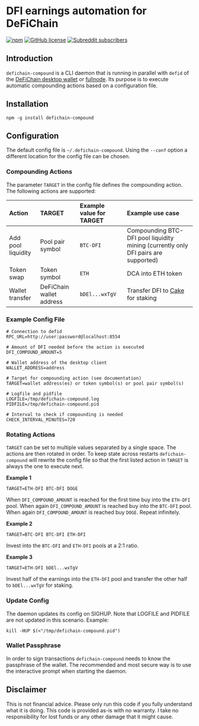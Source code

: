 # DFI earnings automation for DeFiChain

[![npm](https://img.shields.io/npm/v/defichain-compound)](https://www.npmjs.com/package/defichain-compound)
[![GitHub license](https://img.shields.io/github/license/Naereen/StrapDown.js.svg)](https://github.com/DeFiCh/app/blob/main/LICENSE)
<a href="https://www.reddit.com/r/defiblockchain/">
<img alt="Subreddit subscribers" src="https://img.shields.io/reddit/subreddit-subscribers/defiblockchain?style=social">
</a>

## Introduction

`defichain-compound` is a CLI daemon that is running in parallel with `defid` of the [DeFiChain desktop wallet](https://github.com/DeFiCh/app) or [fullnode](https://github.com/DeFiCh/ain). Its purpose is to execute automatic compounding actions based on a configuration file.

## Installation

```
npm -g install defichain-compound
```

## Configuration

The default config file is `~/.defichain-compound`. Using the `--conf` option a different location for the config file can be chosen.

### Compounding Actions

The parameter `TARGET` in the config file defines the compounding action. The following  actions are supported:

| Action | TARGET | Example value for TARGET | Example use case |
|:-|:-|:-|:-|
| Add pool liquidity | Pool pair symbol | `BTC-DFI` | Compounding BTC-DFI pool liquidity mining (currently only DFI pairs are supported) |
| Token swap | Token symbol | `ETH` | DCA into ETH token |
| Wallet transfer | DeFiChain wallet address | `bDEl...wxTgV` | Transfer DFI to [Cake](https://www.cakedefi.com) for staking |

### Example Config File

```
# Connection to defid
RPC_URL=http://user:password@localhost:8554

# Amount of DFI needed before the action is executed 
DFI_COMPOUND_AMOUNT=5

# Wallet address of the desktop client
WALLET_ADDRESS=address

# Target for compounding action (see documentation)
TARGET=wallet address(es) or token symbol(s) or pool pair symbol(s)

# Logfile and pidfile
LOGFILE=/tmp/defichain-compound.log
PIDFILE=/tmp/defichain-compound.pid

# Interval to check if compounding is needed
CHECK_INTERVAL_MINUTES=720
```

### Rotating Actions

`TARGET` can be set to multiple values separated by a single space. The actions are then rotated in order. To keep state across restarts `defichain-compound` will rewrite the config file so that the first listed action in `TARGET` is always the one to execute next.

**Example 1**
```
TARGET=ETH-DFI BTC-DFI DOGE
```
When `DFI_COMPOUND_AMOUNT` is reached for the first time buy into the `ETH-DFI` pool. When again `DFI_COMPOUND_AMOUNT` is reached buy into the `BTC-DFI` pool. When again `DFI_COMPOUND_AMOUNT` is reached buy `DOGE`. Repeat infinitely.

**Example 2**
```
TARGET=BTC-DFI BTC-DFI ETH-DFI
```
Invest into the `BTC-DFI` and `ETH-DFI` pools at a 2:1 ratio.

**Example 3**
```
TARGET=ETH-DFI bDEl...wxTgV
```
Invest half of the earnings into the `ETH-DFI` pool and transfer the other half to `bDEl...wxTgV` for staking.

### Update Config

The daemon updates its config on SIGHUP. Note that LOGFILE and PIDFILE are not updated in this scenario. Example:
```
kill -HUP $(<"/tmp/defichain-compound.pid")
```

### Wallet Passphrase

In order to sign transactions `defichain-compound` needs to know the passphrase of the wallet. The recommended and most secure way is to use the interactive prompt when starting the daemon.

## Disclaimer

This is not financial advice. Please only run this code if you fully understand what it is doing. This code is provided as-is with no warranty. I take no responsibility for lost funds or any other damage that it might cause. 
